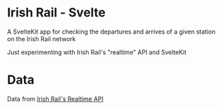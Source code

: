 
# Irish Rail - Svelte

A SvelteKit app for checking the departures and arrives of a given station on the Irish Rail network

Just experimenting with Irish Rail's "realtime" API and SvelteKit

# Data

Data from [Irish Rail's Realtime API](http://api.irishrail.ie/realtime/index.htm?realtime_irishrail)
